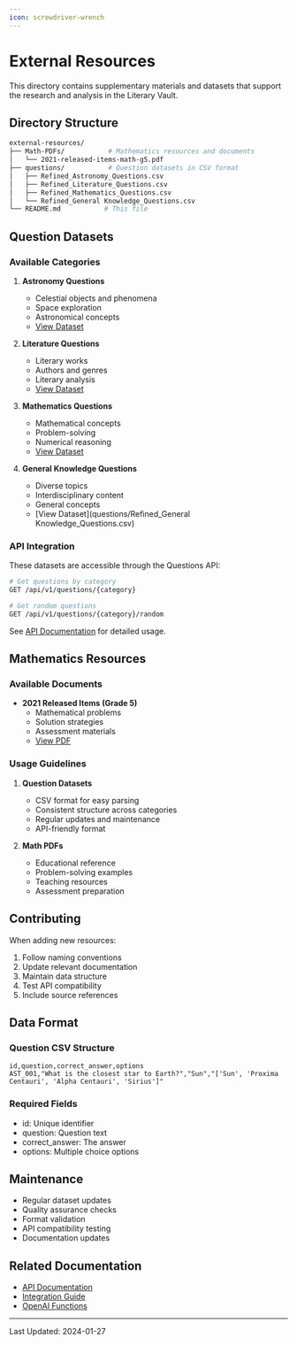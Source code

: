 ```yaml
---
icon: screwdriver-wrench
---
```


# External Resources

This directory contains supplementary materials and datasets that support the research and analysis in the Literary Vault.

## Directory Structure

```bash
external-resources/
├── Math-PDFs/           # Mathematics resources and documents
│   └── 2021-released-items-math-g5.pdf
├── questions/           # Question datasets in CSV format
│   ├── Refined_Astronomy_Questions.csv
│   ├── Refined_Literature_Questions.csv
│   ├── Refined_Mathematics_Questions.csv
│   └── Refined_General Knowledge_Questions.csv
└── README.md           # This file
```

## Question Datasets

### Available Categories

1. **Astronomy Questions**
   * Celestial objects and phenomena
   * Space exploration
   * Astronomical concepts
   * [View Dataset](questions/Refined_Astronomy_Questions.csv)

2. **Literature Questions**
   * Literary works
   * Authors and genres
   * Literary analysis
   * [View Dataset](questions/Refined_Literature_Questions.csv)

3. **Mathematics Questions**
   * Mathematical concepts
   * Problem-solving
   * Numerical reasoning
   * [View Dataset](questions/Refined_Mathematics_Questions.csv)

4. **General Knowledge Questions**
   * Diverse topics
   * Interdisciplinary content
   * General concepts
   * [View Dataset](questions/Refined_General Knowledge_Questions.csv)

### API Integration

These datasets are accessible through the Questions API:

```bash
# Get questions by category
GET /api/v1/questions/{category}

# Get random questions
GET /api/v1/questions/{category}/random
```

See [API Documentation](../docs/api/README.md) for detailed usage.

## Mathematics Resources

### Available Documents

* **2021 Released Items (Grade 5)**
  * Mathematical problems
  * Solution strategies
  * Assessment materials
  * [View PDF](Math-PDFs/2021-released-items-math-g5.pdf)

### Usage Guidelines

1. **Question Datasets**
   * CSV format for easy parsing
   * Consistent structure across categories
   * Regular updates and maintenance
   * API-friendly format

2. **Math PDFs**
   * Educational reference
   * Problem-solving examples
   * Teaching resources
   * Assessment preparation

## Contributing

When adding new resources:

1. Follow naming conventions
2. Update relevant documentation
3. Maintain data structure
4. Test API compatibility
5. Include source references

## Data Format

### Question CSV Structure
```csv
id,question,correct_answer,options
AST_001,"What is the closest star to Earth?","Sun","['Sun', 'Proxima Centauri', 'Alpha Centauri', 'Sirius']"
```

### Required Fields
* id: Unique identifier
* question: Question text
* correct_answer: The answer
* options: Multiple choice options

## Maintenance

* Regular dataset updates
* Quality assurance checks
* Format validation
* API compatibility testing
* Documentation updates

## Related Documentation

* [API Documentation](../docs/api/README.md)
* [Integration Guide](../docs/Integration/changelog-integration.md)
* [OpenAI Functions](../docs/openai-functions/)

---

Last Updated: 2024-01-27
